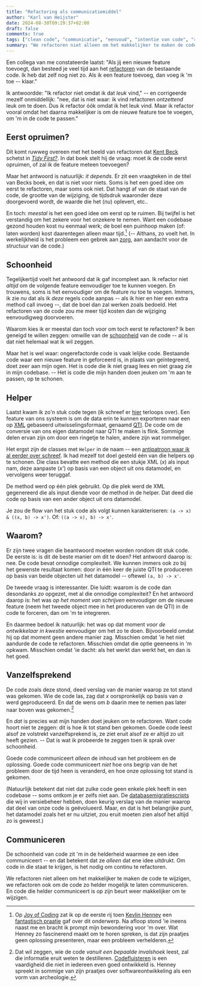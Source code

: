 ```yaml
---
title: "Refactoring als communicatiemiddel"
author: "Karl van Heijster"
date: 2024-08-30T09:29:37+02:00
draft: false
comments: true
tags: ["clean code", "communicatie", "eenvoud", "intentie van code", "refactoren", "software ontwikkelen", "zorg"]
summary: "We refactoren niet alleen om het makkelijker te maken de code te wijzigen, we refactoren ook om de code zo helder mogelijk te laten communiceren. En code die helder communiceert is op zijn beurt weer makkelijker om te wijzigen."
---
```


Een collega van me constateerde laatst: "Als jij een nieuwe feature toevoegt, dan besteed je veel tijd aan het [refactoren](/tags/refactoren/ "Blogs met de tag 'refactoren'") van de bestaande code. Ik heb dat zelf nog niet zo. Als ik een feature toevoeg, dan voeg ik 'm toe -- klaar."


Ik antwoordde: "Ik refactor niet omdat ik dat *leuk* vind," -- en corrigeerde mezelf onmiddellijk: "nee, dat is niet waar: ik vind refactoren *ontzettend* leuk om te doen. Dus ik refactor óók omdat ik het leuk vind. Maar ik refactor vooral omdat het daarna makkelijker is om de nieuwe feature toe te voegen, om 'm in de code te passen."


## Eerst opruimen?


Dit komt ruwweg overeen met het beeld van refactoren dat [Kent Beck](https://www.kentbeck.com/) schetst in [*Tidy First?*](https://www.oreilly.com/library/view/tidy-first/9781098151232/ "Kent Beck, 'Tidy First?: A Personal Exercise in Empirical Software Design', O'Reilly Media, 2023"). In dat boek stelt hij de vraag: moet ik de code eerst opruimen, of zal ik de feature meteen toevoegen?


Maar het antwoord is natuurlijk: *it depends*. Er zit een vraagteken in de titel van Becks boek, en dat is niet voor niets. Soms is het een goed idee om eerst te refactoren, maar soms ook niet. Dat hangt af van de staat van de code, de grootte van de wijziging, de tijdsdruk waaronder deze doorgevoerd wordt, de waarde die het (*nu*) oplevert, etc..


En toch: *meestal* is het een goed idee om eerst op te ruimen. Bij twijfel is het verstandig om het zekere voor het onzekere te nemen. Want een codebase gezond houden kost nu eenmaal werk; de boel een puinhoop maken (of: laten worden) kost daarentegen alleen maar tijd.[^1] (-- Althans, zo voelt het. In werkelijkheid is het probleem een gebrek aan [zorg](/tags/zorg/ "Blogs met de tag 'zorg'"), aan aandacht voor de structuur van de code.)


## Schoonheid


Tegelijkertijd voelt het antwoord dat ik gaf incompleet aan. Ik refactor niet *altijd* om de volgende feature eenvoudiger toe te kunnen voegen. En trouwens, soms is het eenvoudiger om de feature *nu* toe te voegen. Immers, ik zie *nu* dat als ik *deze* regels code aanpas -- als ik hier en hier een extra method call invoeg --, dat de boel dan zal werken zoals bedoeld. Het refactoren van de code zou me meer tijd kosten dan de wijziging eenvoudigweg doorvoeren.


Waarom kies ik er meestal dan toch voor om toch eerst te refactoren? Ik ben geneigd te willen zeggen: omwille van de [schoonheid](/tags/schoonheid/ "Blogs met de tag 'schoonheid'") van de code -- al is dat niet helemaal wat ik wil zeggen. 


Maar het is wel waar: ongerefactorde code is vaak lelijke code. Bestaande code waar een nieuwe feature in geforceerd is, in plaats van geïntegreerd, doet zeer aan mijn ogen. Het is code die ik niet graag lees en niet graag zie in mijn codebase. -- Het is code die mijn handen doen jeuken om 'm aan te passen, op te schonen.


## Helper


Laatst kwam ik zo'n stuk code tegen (ik schreef er [hier](/blog/24/08/wat-zegt-deze-code/ "'Wat zegt deze code?'") terloops over). Een feature van ons systeem is om de data erin te kunnen exporteren naar een op [XML](https://nl.wikipedia.org/wiki/Extensible_Markup_Language "'Extensible Markup Language', Wikipedia") gebaseerd uitwisselingsformaat, genaamd [QTI](https://nl.wikipedia.org/wiki/QTI_(bestandstype) "'QTI (bestandstype)', Wikipedia"). De code om de conversie van ons eigen datamodel naar QTI te maken is flink. Sommige delen ervan zijn om door een ringetje te halen, andere zijn wat rommeliger.


Het ergst zijn de classes met `Helper` in de naam -- een [antipatroon waar ik al eerder over schreef](/blog/21/04/neem-afscheid-van-helpers/ "'Neem afscheid van helpers'"). Ik had mezelf tot doel gesteld één van die helpers op te schonen. Die class bevatte een method die een stukje XML (*x*) als input nam, deze aanpaste (*x'*) op basis van een object uit ons datamodel, en vervolgens weer teruggaf. 


De method werd op één plek gebruikt. Op die plek werd de XML gegenereerd die als input diende voor de method in de helper. Dat deed die code op basis van een ander object uit ons datamodel.


Je zou de flow van het stuk code als volgt kunnen karakteriseren: `(a -> x) & ((x, b) -> x')`. Of: `((a -> x), b) -> x'`.


## Waarom?


Er zijn twee vragen die beantwoord moeten worden rondom dit stuk code. De eerste is: is dit de beste manier om dit te doen? Het antwoord daarop is: nee. De code bevat onnodige complexiteit. We kunnen immers ook zo bij het gewenste resultaat komen: door in één keer de juiste QTI te produceren op basis van beide objecten uit het datamodel -- oftewel `(a, b) -> x'`.


De tweede vraag is interessanter. Die luidt: waarom is de code dan desondanks *zo* opgezet, met al die onnodige complexiteit? En het antwoord daarop is: het was *op het moment van schrijven* eenvoudiger om de nieuwe feature (neem het tweede object mee in het produceren van de QTI) in de code te forceren, dan om 'm te integreren. 


En daarmee bedoel ik natuurlijk: het was op dat moment *voor de ontwikkelaar in kwestie* eenvoudiger om het zo te doen. Bijvoorbeeld omdat hij op dat moment geen andere manier zag. Misschien omdat 'ie het niet aandurde de code te refactoren. Misschien omdat die optie geeneens in 'm opkwam. Misschien omdat 'ie dacht: als het werkt dan werkt het, en dan is het goed.


## Vanzelfsprekend


De code zoals deze stond, deed verslag van de manier waarop ze tot stand was gekomen. Wie de code las, zag dat *x* oorspronkelijk op basis van *a* werd geproduceerd. En dat de wens om *b* daarin mee te nemen pas later naar boven was gekomen.[^2]


En *dat* is precies wat mijn handen doet jeuken om te refactoren. Want code hoort niet te zeggen: dit is hoe ik tot stand ben gekomen. Goede code leest alsof ze volstrekt vanzelfsprekend is, ze ziet eruit alsof ze er altijd zo uit heeft gezien. -- Dat is wat ik probeerde te zeggen toen ik sprak over schoonheid.


Goede code communiceert *alleen* de inhoud van het probleem en de oplossing. Goede code communiceert *niet* hoe ons begrip van de het probleem door de tijd heen is veranderd, en hoe onze oplossing tot stand is gekomen.


(Natuurlijk betekent dat niet dat zulke code geen enkele plek heeft in een codebase -- soms ontkom je er zelfs niet aan. De [databasemigratiescripts](/blog/21/10/evolutionaire-datamigratie-met-fluentmigrator/ "'Evolutionaire datamigratie met FluentMigrator'") die wij in versiebeheer hebben, doen keurig verslag van de manier waarop dat deel van onze code is geëvolueerd. Maar, en dat is het belangrijke punt, het datamodel zoals het er nu uitziet, zou eruit moeten zien alsof het altijd zo is geweest.)


## Communiceren


De schoonheid van code zit 'm in de helderheid waarmee ze een idee communiceert -- en dat betekent dat ze *alleen* dat ene idee uitdrukt. Om code in die staat te krijgen, is het nodig om continu te refactoren.


We refactoren niet alleen om het makkelijker te maken de code te wijzigen, we refactoren ook om de code zo helder mogelijk te laten communiceren. En code die helder communiceert is op zijn beurt weer makkelijker om te wijzigen.


[^1]: Op [Joy of Coding](https://joyofcoding.org/) zat ik op de eerste rij toen [Kevlin Henney](http://kevlin.tel/) een [fantastisch praatje](https://www.youtube.com/watch?v=Q91d59tW75s "'Kevlin Henney - Refactoring Is Not Just Clickbait - Joy of Coding 2024', YouTube") gaf over dit onderwerp. Na afloop stond 'ie ineens naast me en bracht ik prompt mijn bewondering voor 'm over. Wat Henney zo fascinerend maakt om te horen spreken, is dat zijn praatjes geen oplossing presenteren, maar een probleem verhelderen.

[^2]: Dat wil zeggen, wie de code *vanuit een bepaalde invalshoek* leest, zal die informatie eruit weten te destilleren. [Codefluisteren](/blog/23/12/codefluisteren/ "'Codefluisteren'") is een vaardigheid die niet in iedereen even goed ontwikkeld is. Henney spreekt in sommige van zijn praatjes over softwareontwikkeling als een vorm van archeologie.

